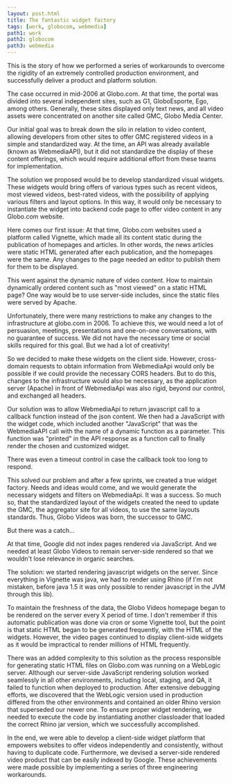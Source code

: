 ```yaml
---
layout: post.html
title: The fantastic widget factory
tags: [work, globocom, webmedia]
path1: work
path2: globocom
path3: webmedia
---
```


This is the story of how we performed a series of workarounds to overcome the rigidity of an extremely controlled production environment, and successfully deliver a product and platform solution.

The case occurred in mid-2006 at Globo.com. At that time, the portal was divided into several independent sites, such as G1, GloboEsporte, Ego, among others. Generally, these sites displayed only text news, and all video assets were concentrated on another site called GMC, Globo Media Center.

Our initial goal was to break down the silo in relation to video content, allowing developers from other sites to offer GMC registered videos in a simple and standardized way. At the time, an API was already available (known as WebmediaAPI), but it did not standardize the display of these content offerings, which would require additional effort from these teams for implementation.

The solution we proposed would be to develop standardized visual widgets. These widgets would bring offers of various types such as recent videos, most viewed videos, best-rated videos, with the possibility of applying various filters and layout options. In this way, it would only be necessary to instantiate the widget into backend code page to offer video content in any Globo.com website.

Here comes our first issue: At that time, Globo.com websites used a platform called Vignette, which made all its content static during the publication of homepages and articles. In other words, the news articles were static HTML generated after each publication, and the homepages were the same. Any changes to the page needed an editor to publish them for them to be displayed.

This went against the dynamic nature of video content. How to maintain dynamically ordered content such as "most viewed" on a static HTML page? One way would be to use server-side includes, since the static files were served by Apache.

Unfortunately, there were many restrictions to make any changes to the infrastructure at globo.com in 2006. To achieve this, we would need a lot of persuasion, meetings, presentations and one-on-one conversations, with no guarantee of success. We did not have the necessary time or social skills required for this goal. But we had a lot of creativity!

So we decided to make these widgets on the client side. However, cross-domain requests to obtain information from WebmediaApi would only be possible if we could provide the necessary CORS headers. But to do this, changes to the infrastructure would also be necessary, as the application server (Apache) in front of WebmediaApi was also rigid, beyond our control, and exchanged all headers.

Our solution was to allow WebmediaApi to return javascript call to a callback function instead of the json content. We then had a JavaScript with the widget code, which included another "JavaScript" that was the WebmediaAPI call with the name of a dynamic function as a parameter. This function was "printed" in the API response as a function call to finally render the chosen and customized widget.

There was even a timeout control in case the callback took too long to respond.

This solved our problem and after a few sprints, we created a true widget factory. Needs and ideas would come, and we would generate the necessary widgets and filters on WebmediaApi. It was a success. So much so, that the standardized layout of the widgets created the need to update the GMC, the aggregator site for all videos, to use the same layouts standards. Thus, Globo Vídeos was born, the successor to GMC.

But there was a catch...

At that time, Google did not index pages rendered via JavaScript. And we needed at least Globo Videos to remain server-side rendered so that we wouldn't lose relevance in organic searches.

The solution: we started rendering javascript widgets on the server. Since everything in Vignette was java, we had to render using Rhino (if I'm not mistaken, before java 1.5 it was only possible to render javascript in the JVM through this lib).

To maintain the freshness of the data, the Globo Vídeos homepage began to be rendered on the server every X period of time. I don't remember if this automatic publication was done via cron or some Vignette tool, but the point is that static HTML began to be generated frequently, with the HTML of the widgets. However, the video pages continued to display client-side widgets as it would be impractical to render millions of HTML frequently.

There was an added complexity to this solution as the process responsible for generating static HTML files on Globo.com was running on a WebLogic server. Although our server-side JavaScript rendering solution worked seamlessly in all other environments, including local, staging, and QA, it failed to function when deployed to production. After extensive debugging efforts, we discovered that the WebLogic version used in production differed from the other environments and contained an older Rhino version that superseded our newer one. To ensure proper widget rendering, we needed to execute the code by instantiating another classloader that loaded the correct Rhino jar version, which we successfully accomplished.

In the end, we were able to develop a client-side widget platform that empowers websites to offer videos independently and consistently, without having to duplicate code. Furthermore, we devised a server-side rendered video product that can be easily indexed by Google. These achievements were made possible by implementing a series of three engineering workarounds.
